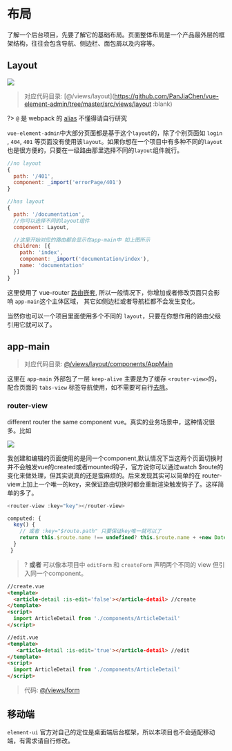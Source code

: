 # 布局
了解一个后台项目，先要了解它的基础布局。页面整体布局是一个产品最外层的框架结构，往往会包含导航、侧边栏、面包屑以及内容等。

## Layout
![](https://wpimg.wallstcn.com/7066d74f-12c5-47d6-b6ad-f22b43fec917.png)


> 对应代码目录: [@/views/layout](https://github.com/PanJiaChen/vue-element-admin/tree/master/src/views/layout :blank)

?> `@` 是 webpack 的 [alias](https://webpack.js.org/configuration/resolve/#resolve-alias) 不懂得请自行研究

`vue-element-admin`中大部分页面都是基于这个`layout`的，除了个别页面如 `login` , `404`, `401` 等页面没有使用该`layout`。如果你想在一个项目中有多种不同的`layout`也是很方便的，只要在一级路由那里选择不同的`layout`组件就行。

```js
//no layout
{
  path: '/401',
  component: _import('errorPage/401')
}

//has layout
{
  path: '/documentation',
  //你可以选择不同的layout组件
  component: Layout,

  //这里开始对应的路由都会显示在app-main中 如上图所示
  children: [{
    path: 'index',
    component: _import('documentation/index'),
    name: 'documentation'
  }]
}
```

这里使用了 vue-router [路由嵌套](https://router.vuejs.org/zh-cn/essentials/nested-routes.html), 所以一般情况下，你增加或者修改页面只会影响 `app-main`这个主体区域， 其它如侧边栏或者导航栏都不会发生变化。

当然你也可以一个项目里面使用多个不同的 `layout`，只要在你想作用的路由父级引用它就可以了。


## app-main

> 对应代码目录: [@/views/layout/components/AppMain](https://github.com/PanJiaChen/vue-element-admin/blob/master/src/views/layout/components/AppMain.vue)

这里在 `app-main` 外部包了一层 `keep-alive` 主要是为了缓存 `<router-view>`的，配合页面的 `tabs-view` 标签导航使用，如不需要可自行[去除](tags-view)。

### router-view
different router the same component vue。真实的业务场景中，这种情况很多。比如

![](https://wpimg.wallstcn.com/ac5047c9-cb75-4415-89e3-9386c42f3ef9.jpeg)

我创建和编辑的页面使用的是同一个component,默认情况下当这两个页面切换时并不会触发vue的created或者mounted钩子，官方说你可以通过watch $route的变化来做处理，但其实说真的还是蛮麻烦的。后来发现其实可以简单的在 router-view上加上一个唯一的key，来保证路由切换时都会重新渲染触发钩子了。这样简单的多了。

```js
<router-view :key="key"></router-view>

computed: {
  key() {
    // 或者 :key="$route.path" 只要保证key唯一就可以了
    return this.$route.name !== undefined? this.$route.name + +new Date(): this.$route + +new Date()
  }
 }
```

>? **或者** 可以像本项目中 `editForm` 和 `createForm` 声明两个不同的 view 但引入同一个component。

```html
//create.vue
<template>
  <article-detail :is-edit='false'></article-detail> //create
</template>
<script>
  import ArticleDetail from './components/ArticleDetail'
</script>

//edit.vue
<template>
   <article-detail :is-edit='true'></article-detail> //edit
</template>
<script>
  import ArticleDetail from './components/ArticleDetail'
</script>
```

> 代码: [@/views/form](https://github.com/PanJiaChen/vue-element-admin/tree/master/src/views/form)

## 移动端
`element-ui` 官方对自己的定位是桌面端后台框架，所以本项目也不会适配移动端，有需求请自行修改。
